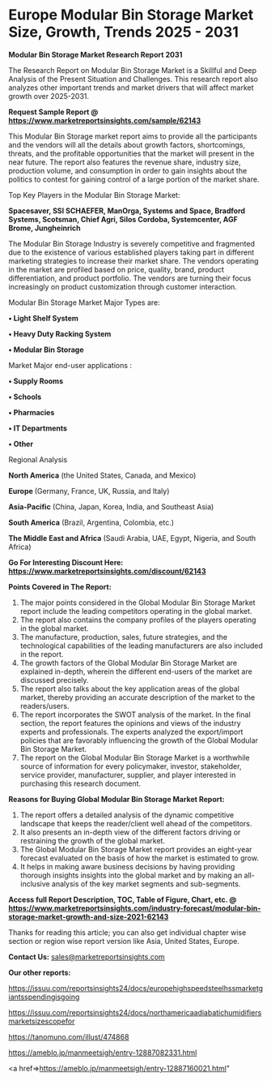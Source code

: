 # Europe Modular Bin Storage Market Size, Growth, Trends 2025 - 2031

<strong>Modular Bin Storage Market Research Report 2031</strong>

The Research Report on Modular Bin Storage Market is a Skillful and Deep Analysis of the Present Situation and Challenges. This research report also analyzes other important trends and market drivers that will affect market growth over 2025-2031.

<strong>Request Sample Report @ <a href=https://www.marketreportsinsights.com/sample/62143>https://www.marketreportsinsights.com/sample/62143</a></strong>

This Modular Bin Storage market report aims to provide all the participants and the vendors will all the details about growth factors, shortcomings, threats, and the profitable opportunities that the market will present in the near future. The report also features the revenue share, industry size, production volume, and consumption in order to gain insights about the politics to contest for gaining control of a large portion of the market share.

Top Key Players in the Modular Bin Storage Market:

<strong>Spacesaver, SSI SCHAEFER, ManOrga, Systems and Space, Bradford Systems, Scotsman, Chief Agri, Silos Cordoba, Systemcenter, AGF Brome, Jungheinrich</strong>

The Modular Bin Storage Industry is severely competitive and fragmented due to the existence of various established players taking part in different marketing strategies to increase their market share. The vendors operating in the market are profiled based on price, quality, brand, product differentiation, and product portfolio. The vendors are turning their focus increasingly on product customization through customer interaction.

Modular Bin Storage Market Major Types are:

<strong>• Light Shelf System

• Heavy Duty Racking System

• Modular Bin Storage</strong>

Market Major end-user applications :

<strong>• Supply Rooms

• Schools

• Pharmacies

• IT Departments

• Other</strong>

Regional Analysis

</u><strong><b>North America</b></strong> (the United States, Canada, and Mexico)

<strong><b>Europe </b></strong>(Germany, France, UK, Russia, and Italy)

<strong><b>Asia-Pacific</b></strong> (China, Japan, Korea, India, and Southeast Asia)

<strong><b>South America</b></strong> (Brazil, Argentina, Colombia, etc.)

<strong><b>The Middle East and Africa</b></strong> (Saudi Arabia, UAE, Egypt, Nigeria, and South Africa)

<strong>Go For Interesting Discount Here: <a href=https://www.marketreportsinsights.com/discount/62143>https://www.marketreportsinsights.com/discount/62143</a></strong>

<strong>Points Covered in The Report:</strong>
<ol>
  <li>The major points considered in the Global Modular Bin Storage Market report include the leading competitors operating in the global market.</li>
  <li>The report also contains the company profiles of the players operating in the global market.</li>
  <li>The manufacture, production, sales, future strategies, and the technological capabilities of the leading manufacturers are also included in the report.</li>
  <li>The growth factors of the Global Modular Bin Storage Market are explained in-depth, wherein the different end-users of the market are discussed precisely.</li>
  <li>The report also talks about the key application areas of the global market, thereby providing an accurate description of the market to the readers/users.</li>
  <li>The report incorporates the SWOT analysis of the market. In the final section, the report features the opinions and views of the industry experts and professionals. The experts analyzed the export/import policies that are favorably influencing the growth of the Global Modular Bin Storage Market.</li>
  <li>The report on the Global Modular Bin Storage Market is a worthwhile source of information for every policymaker, investor, stakeholder, service provider, manufacturer, supplier, and player interested in purchasing this research document.</li>
</ol>
<strong>Reasons for Buying Global Modular Bin Storage Market Report:</strong>

<ol>
  <li>The report offers a detailed analysis of the dynamic competitive landscape that keeps the reader/client well ahead of the competitors.</li>
  <li>It also presents an in-depth view of the different factors driving or restraining the growth of the global market.</li>
  <li>The Global Modular Bin Storage Market report provides an eight-year forecast evaluated on the basis of how the market is estimated to grow.</li>
  <li>It helps in making aware business decisions by having providing thorough insights insights into the global market and by making an all-inclusive analysis of the key market segments and sub-segments.</li>
</ol>
<strong>Access full Report Description, TOC, Table of Figure, Chart, etc. @ <a href=https://www.marketreportsinsights.com/industry-forecast/modular-bin-storage-market-growth-and-size-2021-62143>https://www.marketreportsinsights.com/industry-forecast/modular-bin-storage-market-growth-and-size-2021-62143</a></strong>


Thanks for reading this article; you can also get individual chapter wise section or region wise report version like Asia, United States, Europe.

<strong>Contact Us:</strong>
sales@marketreportsinsights.com

<strong>Our other reports:</strong>

<a href=https://issuu.com/reportsinsights24/docs/europehighspeedsteelhssmarketgiantsspendingisgoing>https://issuu.com/reportsinsights24/docs/europehighspeedsteelhssmarketgiantsspendingisgoing</a>

<a href=https://issuu.com/reportsinsights24/docs/northamericaadiabatichumidifiersmarketsizescopefor>https://issuu.com/reportsinsights24/docs/northamericaadiabatichumidifiersmarketsizescopefor</a>

<a href=https://tanomuno.com/illust/474868>https://tanomuno.com/illust/474868</a>

<a href=https://ameblo.jp/manmeetsigh/entry-12887082331.html>https://ameblo.jp/manmeetsigh/entry-12887082331.html</a>

<a href=>https://ameblo.jp/manmeetsigh/entry-12887160021.html</a>"
